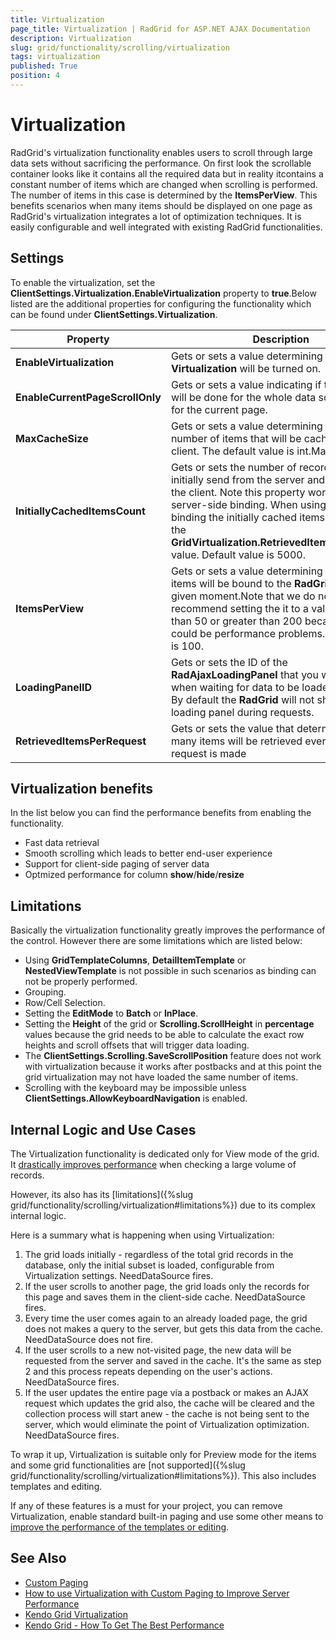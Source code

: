 ```yaml
---
title: Virtualization
page_title: Virtualization | RadGrid for ASP.NET AJAX Documentation
description: Virtualization
slug: grid/functionality/scrolling/virtualization
tags: virtualization
published: True
position: 4
---
```


# Virtualization



RadGrid's virtualization functionality enables users to scroll through large data sets without sacrificing the performance. On first look the scrollable container looks like it contains all the required data but in reality itcontains a constant number of items which are changed when scrolling is performed. The number of items in this case is determined by the **ItemsPerView**. This benefits scenarios when many items should be displayed on one page as RadGrid's virtualization integrates a lot of optimization techniques. It is easily configurable and well integrated with existing RadGrid functionalities.

## Settings

To enable the virtualization, set the **ClientSettings.Virtualization.EnableVirtualization** property to **true**.Below listed are the additional properties for configuring the functionality which can be found under **ClientSettings.Virtualization**.


|  **Property**  |  **Description**  |
| ------ | ------ |
| **EnableVirtualization** |Gets or sets a value determining if the **Virtualization** will be turned on.|
| **EnableCurrentPageScrollOnly** |Gets or sets a value indicating if the scrolling will be done for the whole data source or only for the current page.|
| **MaxCacheSize** |Gets or sets a value determining the maximum number of items that will be cached on the client. The default value is int.MaxValue.|
| **InitiallyCachedItemsCount** |Gets or sets the number of records that will be initially send from the server and cached on the client.	Note this property works only for server-side binding. When using client-side binding the initially cached items count equals the **GridVirtualization.RetrievedItemsPerRequest** value. Default value is 5000.|
| **ItemsPerView** |Gets or sets a value determining how many items will be bound to the **RadGrid** at any given moment.Note that we do not recommend setting the it to a value smaller than 50 or greater than 200 becausethere could be performance problems.Default value is 100.|
| **LoadingPanelID** |Gets or sets the ID of the **RadAjaxLoadingPanel** that you want to show when waiting for data to be loaded in the grid. By default the **RadGrid** will not show any loading panel during requests.|
| **RetrievedItemsPerRequest** |Gets or sets the value that determines how many items will be retrieved every time a request is made|

## Virtualization benefits

In the list below you can find the performance benefits from enabling the functionality.

* Fast data retrieval
* Smooth scrolling which leads to better end-user experience
* Support for client-side paging of server data
* Optmized performance for column **show**/**hide**/**resize**

## Limitations

Basically the virtualization functionality greatly improves the performance of the control. However there are some limitations which are listed below:

* Using **GridTemplateColumns**, **DetailItemTemplate** or **NestedViewTemplate** is not possible in such scenarios as binding can not be properly performed.
* Grouping.
* Row/Cell Selection.
* Setting the **EditMode** to **Batch** or **InPlace**.
* Setting the **Height** of the grid or **Scrolling.ScrollHeight** in **percentage** values because the grid needs to be able to calculate the exact row heights and scroll offsets that will trigger data loading.
* The **ClientSettings.Scrolling.SaveScrollPosition** feature does not work with virtualization because it works after postbacks and at this point the grid virtualization may not have loaded the same number of items.
* Scrolling with the keyboard may be impossible unless **ClientSettings.AllowKeyboardNavigation** is enabled.

## Internal Logic and Use Cases


The Virtualization functionality is dedicated only for View mode of the grid. It [drastically improves performance](http://www.telerik.com/blogs/how-to-load-1m-records-in-telerik-s-asp.net-grid-without-compromising-performance) when checking a large volume of records.

However, its also has its [limitations]({%slug grid/functionality/scrolling/virtualization#limitations%}) due to its complex internal logic. 

Here is a summary what is happening when using Virtualization:

1. The grid loads initially - regardless of the total grid records in the database, only the initial subset is loaded, configurable from Virtualization settings. NeedDataSource fires.
2. If the user scrolls to another page, the grid loads only the records for this page and saves them in the client-side cache. NeedDataSource fires.
3. Every time the user comes again to an already loaded page, the grid does not makes a query to the server, but gets this data from the cache. NeedDataSource does not fire.
4. If the user scrolls to a new not-visited page, the new data will be requested from the server and saved in the cache. It's the same as step 2 and this process repeats depending on the user's actions. NeedDataSource fires.
5. If the user updates the entire page via a postback or makes an AJAX request which updates the grid also, the cache will be cleared and the collection process will start anew - the cache is not being sent to the server, which would eliminate the point of Virtualization optimization. NeedDataSource fires.

To wrap it up, Virtualization is suitable only for Preview mode for the items and some grid functionalities are [not supported]({%slug grid/functionality/scrolling/virtualization#limitations%}). This also includes templates and editing. 

If any of these features is a must for your project, you can remove Virtualization, enable standard built-in paging and use some other means to [improve the performance of the templates or editing](https://www.telerik.com/forums/radgrid-virtualization-and-editing#UQoDBM-nWUOMcbukZuGmzA).


## See Also

* [Custom Paging](https://demos.telerik.com/aspnet-ajax/grid/examples/functionality/paging/custom-paging/defaultcs.aspx)
* [How to use Virtualization with Custom Paging to Improve Server Performance](http://www.telerik.com/support/kb/aspnet-ajax/grid/details/virtualization-and-custom-paging)
* [Kendo Grid Virtualization](https://demos.telerik.com/kendo-ui/grid/virtualization-remote-data)
* [Kendo Grid - How To Get The Best Performance](https://www.telerik.com/blogs/how-to-get-the-best-grid-performance)